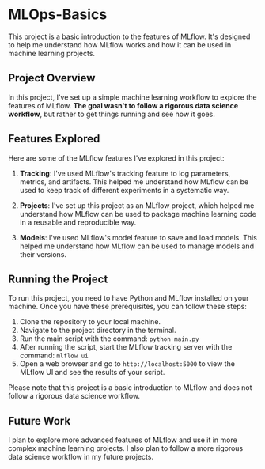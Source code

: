 # MLOps-Basics


This project is a basic introduction to the features of MLflow. It's designed to help me understand how MLflow works and how it can be used in machine learning projects.

## Project Overview

In this project, I've set up a simple machine learning workflow to explore the features of MLflow. <b>The goal wasn't to follow a rigorous data science workflow</b>, but rather to get things running and see how it goes.

## Features Explored

Here are some of the MLflow features I've explored in this project:

1. **Tracking**: I've used MLflow's tracking feature to log parameters, metrics, and artifacts. This helped me understand how MLflow can be used to keep track of different experiments in a systematic way.

2. **Projects**: I've set up this project as an MLflow project, which helped me understand how MLflow can be used to package machine learning code in a reusable and reproducible way.

3. **Models**: I've used MLflow's model feature to save and load models. This helped me understand how MLflow can be used to manage models and their versions.

## Running the Project

To run this project, you need to have Python and MLflow installed on your machine. Once you have these prerequisites, you can follow these steps:

1. Clone the repository to your local machine.
2. Navigate to the project directory in the terminal.
3. Run the main script with the command: `python main.py`
4. After running the script, start the MLflow tracking server with the command: `mlflow ui`
5. Open a web browser and go to `http://localhost:5000` to view the MLflow UI and see the results of your script.

Please note that this project is a basic introduction to MLflow and does not follow a rigorous data science workflow.
## Future Work

I plan to explore more advanced features of MLflow and use it in more complex machine learning projects. I also plan to follow a more rigorous data science workflow in my future projects.
